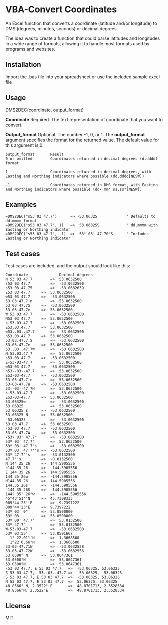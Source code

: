 # VBA-Convert Coordinates
 An Excel function that converts a coordinate (latitude and/or longitude) to DMS (degrees, minutes, seconds) or decimal degrees.  

 The idea was to create a function that could parse latitudes and longitudes in a wide range of formats, allowing it to handle most formats used by programs and websites.

 ## Installation
Import the .bas file into your spreadsheet or use the included sample excel file


 ## Usage
DMS2DEC(coordinate, output_format)

**Coordinate**  Required. The text representation of coordinate that you want to convert.

**Output_format**  Optional. The number -1, 0, or 1. The **output_format** argument specifies the format for the returned value. The default value for this argument is 0.

```
output_format       Result
0 or omitted        Coordinates returned in decimal degrees (d.dddd) format

1                   Coordinates returned in decimal degrees, with Easting and Northing indicators where possible (dd.dddd[NESW])

-1                  Coordinates returned in DMS format, with Easting and Northing indicators where possible (ddº mm' ss.ss"[NESW])
```

 ## Examples

 ```VB.net
 =DMS2DEC("s53 03 47.7")      => -53.06325             ' Defaults to dd.mmmm format
 =DMS2DEC("s53 03 47.7", 1)   =>  53.06325S            ' dd.mmmm with Easting or Northing indicator
 =DMS2DEC("s53 03 47.7", -1)  =>  53° 03' 47.70"S      ' Includes Easting or Northing indicator
 ```

 ## Test cases
 Test cases are included, and the output should look like this:
```
Coordinate		        Decimal degrees
N 53 03 47.7        =>	53.0632500
s53 03 47.7         =>	-53.0632500
s53 03 47.75		=>	-53.0632639
E53 03 47.7		=>	53.0632500
w53 03 47.7		=>	-53.0632500
53 03 47.7 n		=>	53.0632500
53 03 47.7S		=>	-53.0632500
53 03 47.7e		=>	53.0632500
W 53 03 47.7		=>	-53.0632500
N53 03 47.7		=>	53.0632500
s.53.03.47.7		=>	-53.0632500
E53.03.47.7		=>	53.0632500
w53..03..47.7		=>	-53.0632500
n53.03.47.7		=>	53.0632500
53.03.47.7 S		=>	-53.0632500
53.03.47.7e		=>	53.0632500
53..03..47.7W		=>	-53.0632500
N.53.03.47.7		=>	53.0632500
s53.03.47.7		=>	-53.0632500
E-53-03-47.7		=>	53.0632500
w53-03-47.7		=>	-53.0632500
n53--03--47.7		=>	53.0632500
S53-03-47.7		=>	-53.0632500
53-03-47.7 e		=>	53.0632500
53-03-47.7W		=>	-53.0632500
53--03--47.7N		=>	53.0632500
s-53-03-47.7		=>	-53.0632500
E53-03-47.7		=>	53.0632500
53.06325w			=>	-53.0632500
53.06325			=>	53.0632500
53.06325 s		=>	-53.0632500
53.06325 N		=>	53.0632500
-53.06325			=>	-53.0632500
53 03 47.7		=>	53.0632500
-53 03 47.7		=>	-53.0632500
53 03 47.7W		=>	-53.0632500
-53º 03' 47.7"		=>	-53.0632500
53º 03' 47.7"		=>	53.0632500
53º 03' 47.7"s		=>	-53.0632500
53º 03' 47.7''s	=>	-53.0632500
53º 47.7''s		=>	-53.0132500
47.7''s			=>	-0.0132500
N 144 35 26		=>	144.5905556
s144 35 26		=>	-144.5905556
E 144 35 26		=>	144.5905556
144 35 26w		=>	-144.5905556
N144.35.26		=>	144.5905556
144.35.26s		=>	-144.5905556
-144 35 26S		=>	-144.5905556
144º 35' 26"w		=>	-144.5905556
45°43'51''N		=>	45.7308333
009°44'23''E		=>	9.7397222
009°44'23"E		=>	9.7397222
53º 03' 0"		=>	53.0500000
53º 03'			=>	53.0500000
53º 00' 47.7"		=>	53.0132500
53º 47.7"			=>	53.0132500
W-53-03-47.7		=>	-53.0632500
53º 03.55'		=>	53.0591667
  1° 22.011'N		=>	1.3668500
  1°22'0.66"N		=>	1.3668500
53-03-47.71W		=>	-53.0632528
53-03-47.72W		=>	-53.0632556
53.0500° N		=>	53.0647361
53.0500°N			=>	53.0647361
53.0500ºN			=>	53.0647361
-53 03 47.7, E 53 03 47.7	=>	-53.06325, 53.06325
S 53 03 47.7, -53..03..47.7	=>	-53.06325, -53.06325
S 53 03 47.7, E 53 03 47.7	=>	-53.06325, 53.06325
N 53 03 47.7, E 53 03 47.7	=>	53.06325, 53.06325
48.8566° N, 2.3522° E		=>	48.8701713, 2.3528534
48.8566°N, 2.3522°E			=>	48.8701713, 2.3528534
```
 ## License

 MIT
